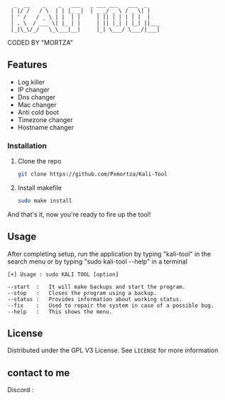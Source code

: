       _  __    _    _   ___   _ ___ ___   ___  _
     | |/ /   / \  | | |_ _|  | _ _/ _ \ / _ \| |
     | ' /   / _ \ | |  | |     | || | | | | |  |
     | . \  / ___ \| |_ | |     | || |_| | |_| ||___
     |_|\_\/_/   \_\___|__|     |_| \___/ \___/|___|

CODED BY "MORTZA"

<!-- FEATURES -->
## Features

 * Log killer
 * IP changer
 * Dns changer
 * Mac changer
 * Anti cold boot
 * Timezone changer
 * Hostname changer

 
### Installation

1. Clone the repo
 
   ```sh
   git clone https://github.com/Pxmortza/Kali-Tool
   ```
2. Install makefile
 
   ```sh
   sudo make install
   ```
And that's it, now you're ready to fire up the tool!

## Usage
 After completing setup, run the application by typing "kali-tool" in the search menu or by typing "sudo kali-tool --help" in a terminal 

   ```
[+] Usage : sudo KALI TOOL [option]

 --start  :   It will make backups and start the program.
 --stop   :   Closes the program using a backup.
 --status :   Provides information about working status.
 --fix    :   Used to repair the system in case of a possible bug.
 --help   :   This shows the menu.
   ```

   ## License

Distributed under the GPL V3 License. See `LICENSE` for more information

## contact to me
Discord :
